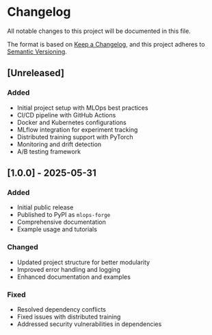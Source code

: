 # Changelog

All notable changes to this project will be documented in this file.

The format is based on [Keep a Changelog](https://keepachangelog.com/en/1.0.0/),
and this project adheres to [Semantic Versioning](https://semver.org/spec/v2.0.0.html).

## [Unreleased]

### Added
- Initial project setup with MLOps best practices
- CI/CD pipeline with GitHub Actions
- Docker and Kubernetes configurations
- MLflow integration for experiment tracking
- Distributed training support with PyTorch
- Monitoring and drift detection
- A/B testing framework

## [1.0.0] - 2025-05-31

### Added
- Initial public release
- Published to PyPI as `mlops-forge`
- Comprehensive documentation
- Example usage and tutorials

### Changed
- Updated project structure for better modularity
- Improved error handling and logging
- Enhanced documentation and examples

### Fixed
- Resolved dependency conflicts
- Fixed issues with distributed training
- Addressed security vulnerabilities in dependencies
